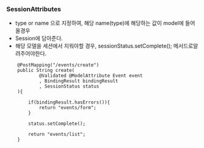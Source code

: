 ### SessionAttributes
- type or name 으로 지정하여, 해당 name(type)에 해당하는 값이 model에 들어올경우
- Session에 담아준다.
- 해당 모델을 세션에서 지워야할 경우, sessionStatus.setComplete(); 메서드로알려주어야한다.
```
    @PostMapping("/events/create")
    public String create(
            @Validated @ModelAttribute Event event
            , BindingResult bindingResult
            , SessionStatus status
    ){

        if(bindingResult.hasErrors()){
            return "events/form";
        }

        status.setComplete();

        return "events/list";
    }
```